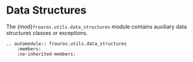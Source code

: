 # Data Structures

The {mod}`frouros.utils.data_structures` module contains auxiliary data structures classes or exceptions.

```{eval-rst}
.. automodule:: frouros.utils.data_structures
    :members:
    :no-inherited-members:
```